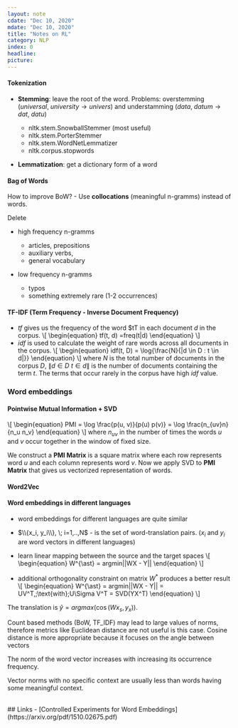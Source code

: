 ```yaml
---
layout: note
cdate: "Dec 10, 2020"
mdate: "Dec 10, 2020"
title: "Notes on RL"
category: NLP
index: 0
headline: 
picture: 
---
```


#### Tokenization

- **Stemming**: leave the root of the word.
Problems: overstemming ($universal,\;university \rightarrow univers$) and understamming ($data,\;datum \rightarrow dat,\;datu$)
    - nltk.stem.SnowballStemmer (most useful)
    - nltk.stem.PorterStemmer
    - nltk.stem.WordNetLemmatizer
    - nltk.corpus.stopwords

- **Lemmatization**: get a dictionary form of a word 

#### Bag of Words
How to improve BoW? - Use **collocations** (meaningful n-gramms) instead of words. 

Delete
- high frequency n-gramms
    - articles, prepositions
    - auxiliary verbs, 
    - general vocabulary

- low frequency n-gramms
    - typos
    - something extremely rare (1-2 occurrences)

#### TF-IDF (Term Frequency - Inverse Document Frequency)
- $tf$ gives us the frequency of the word $tT in each document $d$ in the corpus.
\\[
\begin{equation}
tf(t, d) =freq(t|d)
\end{equation}
\\]
- $idf$ is used to calculate the weight of rare words across all documents in the corpus.
\\[
\begin{equation}
idf(t, D) = \log{\frac{N}{\|d \in D \: t \in d\|}}
\end{equation}
\\]
where $N$ is the total number of documents in the corpus $D$, $\|d \in D \: t \in d\|$ is the number
of documents containing the term $t$. The terms that occur rarely in the corpus have high $idf$ value.

### Word embeddings

#### Pointwise Mutual Information + SVD

\\[
\begin{equation}
PMI = \log \frac{p(u, v)}{p(u) p(v)} = \log \frac{n_{uv}n}{n_u n_v}
\end{equation}
\\]
where $n_{uv}$ in the number of times the words $u$ and $v$ occur together in the window of fixed size.

We construct a **PMI Matrix** is a square matrix where each row represents word $u$ and each column represents word $v$.
Now we apply SVD to **PMI Matrix** that gives us vectorized representation of words.

#### Word2Vec


#### Word embeddings in different languages

- word embeddings for different languages are quite similar
- $\\{x_i, y_i\\}, \; i=1,..,N$ - is the set of word-translation pairs.
($x_i$ and $y_i$ are word vectors in different languages)
- learn linear mapping between the source and the target spaces
\\[
\begin{equation}
W^{\ast} = argmin||WX - Y||
\end{equation}
\\]

- additional orthogonality constraint on matrix $W^{*}$ produces a better result
\\[
\begin{equation}
W^{\ast} = argmin||WX - Y|| = UV^T,\;\text{with}\;U\Sigma V^T = SVD(YX^T)
\end{equation}
\\]

The translation is $\hat{y} = argmax(\cos(Wx_s, y_x))$. 


Count based methods (BoW, TF_IDF) may lead to large values of norms, therefore metrics like Euclidean distance 
are not useful is this case. Cosine distance is more appropriate because it focuses on the angle between vectors

The norm of the word vector increases with increasing its occurrence frequency.

Vector norms with no specific context are usually less than words having some meaningful context.

<br>
## Links
- [Controlled Experiments for Word Embeddings](https://arxiv.org/pdf/1510.02675.pdf)
